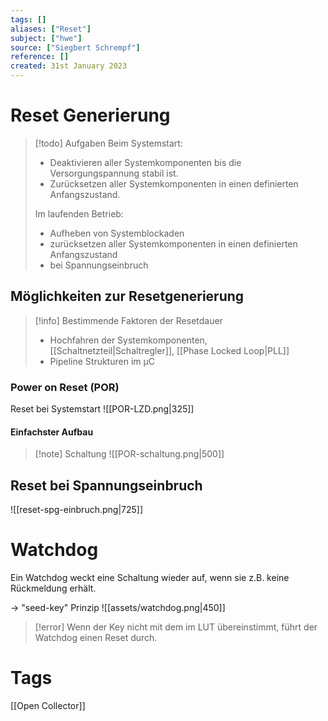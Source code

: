```yaml
---
tags: []
aliases: ["Reset"]
subject: ["hwe"]
source: ["Siegbert Schrempf"]
reference: []
created: 31st January 2023
---
```


# Reset Generierung

> [!todo] Aufgaben
> Beim Systemstart:
> - Deaktivieren aller Systemkomponenten bis die Versorgungspannung stabil ist.
> - Zurücksetzen aller Systemkomponenten in einen definierten Anfangszustand.
> 
> Im laufenden Betrieb:
> - Aufheben von Systemblockaden
> - zurücksetzen aller Systemkomponenten in einen definierten Anfangszustand
> - bei Spannungseinbruch

## Möglichkeiten zur Resetgenerierung

> [!info] Bestimmende Faktoren der Resetdauer
> - Hochfahren der Systemkomponenten, [[Schaltnetzteil|Schaltregler]], [[Phase Locked Loop|PLL]]
> - Pipeline Strukturen im µC

### Power on Reset (POR)
Reset bei Systemstart
![[POR-LZD.png|325]]
#### Einfachster Aufbau
> [!note] Schaltung
> ![[POR-schaltung.png|500]]

## Reset bei Spannungseinbruch

![[reset-spg-einbruch.png|725]]

# Watchdog
Ein Watchdog weckt eine Schaltung wieder auf, wenn sie z.B. keine Rückmeldung erhält.

$\rightarrow$ "seed-key" Prinzip
![[assets/watchdog.png|450]]
> [!error] Wenn der Key nicht mit dem im LUT übereinstimmt, führt der Watchdog einen Reset durch.

# Tags
[[Open Collector]]